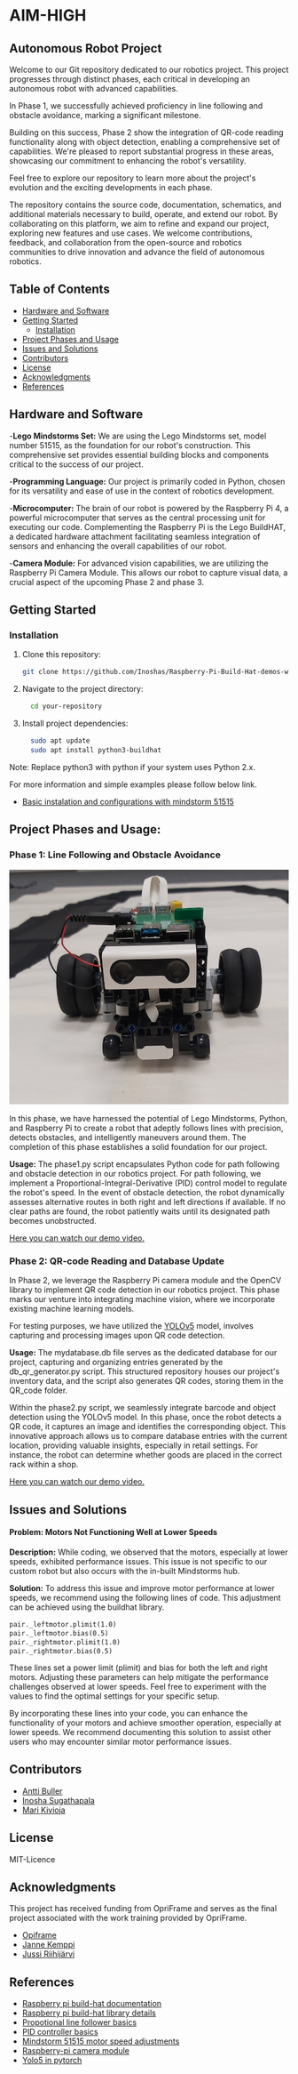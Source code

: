 # AIM-HIGH
## Autonomous Robot Project

Welcome to our Git repository dedicated to our robotics project. This project progresses through distinct phases, each critical in developing an autonomous robot with advanced capabilities.

In Phase 1, we successfully achieved proficiency in line following and obstacle avoidance, marking a significant milestone.

Building on this success, Phase 2 show the integration of QR-code reading functionality along with object detection, enabling a comprehensive set of capabilities. We're pleased to report substantial progress in these areas, showcasing our commitment to enhancing the robot's versatility.

Feel free to explore our repository to learn more about the project's evolution and the exciting developments in each phase.

The repository contains the source code, documentation, schematics, and additional materials necessary to build, operate, and extend our robot. By collaborating on this platform, we aim to refine and expand our project, exploring new features and use cases. We welcome contributions, feedback, and collaboration from the open-source and robotics communities to drive innovation and advance the field of autonomous robotics.


## Table of Contents
- [Hardware and Software](#hardware-and-software)
- [Getting Started](#getting-started)
  - [Installation](#installation)
- [Project Phases and Usage](#project-phases-and-usage)
- [Issues and Solutions](#issues-and-solutions)
- [Contributors](#contributors)
- [License](#license)
- [Acknowledgments](#acknowledgments)
- [References](#references)

## Hardware and Software

-**Lego Mindstorms Set:** We are using the Lego Mindstorms set, model number 51515, as the foundation for our robot's construction. This comprehensive set provides essential building blocks and components critical to the success of our project.

-**Programming Language:** Our project is primarily coded in Python, chosen for its versatility and ease of use in the context of robotics development.

-**Microcomputer:** The brain of our robot is powered by the Raspberry Pi 4, a powerful microcomputer that serves as the central processing unit for executing our code. Complementing the Raspberry Pi is the Lego BuildHAT, a dedicated hardware attachment facilitating seamless integration of sensors and enhancing the overall capabilities of our robot.

-**Camera Module:** For advanced vision capabilities, we are utilizing the Raspberry Pi Camera Module. This allows our robot to capture visual data, a crucial aspect of the upcoming Phase 2 and phase 3.


## Getting Started


### Installation

1. Clone this repository:
    ```bash
    git clone https://github.com/Inoshas/Raspberry-Pi-Build-Hat-demos-with-Mindstorm-51515

2. Navigate to the project directory: 
    ```bash
      cd your-repository 
    ```
    
3. Install project dependencies:
    ```bash
      sudo apt update
      sudo apt install python3-buildhat
    ```
    
Note: Replace python3 with python if your system uses Python 2.x.

For more information and simple examples please follow below link.
- [Basic instalation and configurations with mindstorm 51515](https://github.com/Inoshas/Raspberry-Pi-Build-Hat-demos-with-Mindstorm-51515)


## Project Phases and Usage:
### Phase 1: Line Following and Obstacle Avoidance
![Basic setup of the robot](images_and_videos/robot_1.png)


In this phase, we have harnessed the potential of Lego Mindstorms, Python, and Raspberry Pi to create a robot that adeptly follows lines with precision, detects obstacles, and intelligently maneuvers around them. The completion of this phase establishes a solid foundation for our project.

 **Usage:**
The phase1.py script encapsulates Python code for path following and obstacle detection in our robotics project. For path following, we implement a Proportional-Integral-Derivative (PID) control model to regulate the robot's speed. In the event of obstacle detection, the robot dynamically assesses alternative routes in both right and left directions if available. If no clear paths are found, the robot patiently waits until its designated path becomes unobstructed.

[Here you can watch our demo video.](https://www.youtube.com/shorts/L-W8-ZdgTtk)

### Phase 2: QR-code Reading and Database Update
In Phase 2, we leverage the Raspberry Pi camera module and the OpenCV library to implement QR code detection in our robotics project. This phase marks our venture into integrating machine vision, where we incorporate existing machine learning models.

For testing purposes, we have utilized the [YOLOv5](https://github.com/ultralytics/yolov5) model, involves capturing and processing images upon QR code detection. 

**Usage:**
The mydatabase.db file serves as the dedicated database for our project, capturing and organizing entries generated by the db_qr_generator.py script. This structured repository houses our project's inventory data, and the script also generates QR codes, storing them in the QR_code folder.

Within the phase2.py script, we seamlessly integrate barcode and object detection using the YOLOv5 model. In this phase, once the robot detects a QR code, it captures an image and identifies the corresponding object. This innovative approach allows us to compare database entries with the current location, providing valuable insights, especially in retail settings. For instance, the robot can determine whether goods are placed in the correct rack within a shop.

[Here you can watch our demo video.](https://www.youtube.com/watch?v=ouIGsvfRSzo)

## Issues and Solutions
#### Problem: Motors Not Functioning Well at Lower Speeds
**Description:**
While coding, we observed that the motors, especially at lower speeds, exhibited performance issues. This issue is not specific to our custom robot but also occurs with the in-built Mindstorms hub.

**Solution:**
To address this issue and improve motor performance at lower speeds, we recommend using the following lines of code. This adjustment can be achieved using the buildhat library.

  ```shell
  pair._leftmotor.plimit(1.0)
  pair._leftmotor.bias(0.5)
  pair._rightmotor.plimit(1.0)
  pair._rightmotor.bias(0.5)
  ```

These lines set a power limit (plimit) and bias for both the left and right motors. Adjusting these parameters can help mitigate the performance challenges observed at lower speeds. Feel free to experiment with the values to find the optimal settings for your specific setup.

By incorporating these lines into your code, you can enhance the functionality of your motors and achieve smoother operation, especially at lower speeds. We recommend documenting this solution to assist other users who may encounter similar motor performance issues.



## Contributors

- [Antti Buller](https://github.com/anatt1b)  
- [Inosha Sugathapala](https://github.com/Inoshas)
- [Mari Kivioja](https://github.com/Veaiga)


## License
MIT-Licence 


## Acknowledgments

This project has received funding from OpriFrame and serves as the final project associated with the work training provided by OpriFrame.

- [Opiframe](https://opiframe.com)  
- [Janne Kemppi](https://jannekemppi.wordpress.com) 
- [Jussi Riihijärvi](https://www.linkedin.com/in/jussiriihij%C3%A4rvi)

## References
- [Raspberry pi build-hat documentation](https://www.raspberrypi.com/documentation/accessories/build-hat.html)
- [Raspberry pi build-hat library details](https://github.com/RaspberryPiFoundation/python-build-hat/tree/main/buildhat)
- [Propotional line follower basics](https://youtu.be/Z8Cv60f75LI?t=785)
- [PID controller basics](https://en.wikipedia.org/wiki/Proportional%E2%80%93integral%E2%80%93derivative_controller)
- [Mindstorm 51515 motor speed adjustments](https://github.com/RaspberryPiFoundation/python-build-hat/issues/152)
- [Raspberry-pi camera module](https://youtu.be/kuJpdAf07WQ?t=1737)
- [Yolo5 in pytorch](https://www.youtube.com/watch?v=fu2tfOV9vbY)
  







